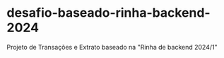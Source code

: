 # desafio-baseado-rinha-backend-2024
Projeto de Transações e Extrato baseado na "Rinha de backend 2024/1"
